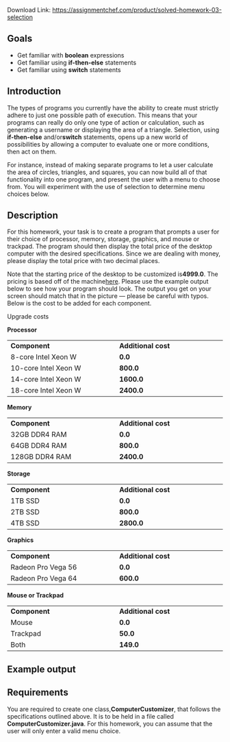 Download Link: https://assignmentchef.com/product/solved-homework-03-selection
<br>
<h2>Goals</h2>

<ul>

 <li>Get familiar with ​<strong>boolean</strong>​ expressions</li>

 <li>Get familiar using ​<strong>if-then-else</strong>​ statements</li>

 <li>Get familiar using ​<strong>switch</strong>​ statements</li>

</ul>

<h2>Introduction</h2>

The types of programs you currently have the ability to create must strictly adhere to just one possible path of execution. This means that your programs can really do only one type of action or calculation, such as generating a username or displaying the area of a triangle. Selection, using ​<strong>if-then-else</strong>​ and/or ​<strong>switch</strong>​ statements, opens up a new world of possibilities by allowing a computer to evaluate one or more conditions, then act on them.




For instance, instead of making separate programs to let a user calculate the area of circles, triangles, and squares, you can now build all of that functionality into one program, and present the user with a menu to choose from. You will experiment with the use of selection to determine menu choices below.




<h2>Description</h2>




For this homework, your task is to create a program that prompts a user for their choice of processor, memory, storage, graphics, and mouse or trackpad. The program should then display the total price of the desktop computer with the desired specifications. Since we are dealing with money, please display the total price with two decimal places.




Note that the starting price of the desktop to be customized is ​<strong>4999.0</strong>​. The pricing is based off of the machine <u>​</u><u>here</u><u>​</u>. Please use the example output below to see how your program should look. The output you get on your screen should match that in the picture — please be careful with typos. Below is the cost to be added for each component.




<strong> </strong>Upgrade costs




<strong>Processor </strong>




<table width="624">

 <tbody>

  <tr>

   <td width="312"><strong>Component </strong></td>

   <td width="312"><strong>Additional cost </strong></td>

  </tr>

  <tr>

   <td width="312">8-core Intel Xeon W</td>

   <td width="312"><strong>0.0 </strong></td>

  </tr>

  <tr>

   <td width="312">10-core Intel Xeon W</td>

   <td width="312"><strong>800.0 </strong></td>

  </tr>

  <tr>

   <td width="312">14-core Intel Xeon W</td>

   <td width="312"><strong>1600.0 </strong></td>

  </tr>

  <tr>

   <td width="312">18-core Intel Xeon W</td>

   <td width="312"><strong>2400.0 </strong></td>

  </tr>

 </tbody>

</table>




<strong>Memory </strong>




<table width="624">

 <tbody>

  <tr>

   <td width="312"><strong>Component </strong></td>

   <td width="312"><strong>Additional cost </strong></td>

  </tr>

  <tr>

   <td width="312">32GB DDR4 RAM</td>

   <td width="312"><strong>0.0 </strong></td>

  </tr>

  <tr>

   <td width="312">64GB DDR4 RAM</td>

   <td width="312"><strong>800.0 </strong></td>

  </tr>

  <tr>

   <td width="312">128GB DDR4 RAM</td>

   <td width="312"><strong>2400.0 </strong></td>

  </tr>

 </tbody>

</table>




<strong>Storage </strong>




<table width="624">

 <tbody>

  <tr>

   <td width="312"><strong>Component </strong></td>

   <td width="312"><strong>Additional cost </strong></td>

  </tr>

  <tr>

   <td width="312">1TB SSD</td>

   <td width="312"><strong>0.0 </strong></td>

  </tr>

  <tr>

   <td width="312">2TB SSD</td>

   <td width="312"><strong>800.0 </strong></td>

  </tr>

  <tr>

   <td width="312">4TB SSD</td>

   <td width="312"><strong>2800.0 </strong></td>

  </tr>

 </tbody>

</table>




<strong>Graphics </strong>




<table width="624">

 <tbody>

  <tr>

   <td width="312"><strong>Component </strong></td>

   <td width="312"><strong>Additional cost </strong></td>

  </tr>

  <tr>

   <td width="312">Radeon Pro Vega 56</td>

   <td width="312"><strong>0.0 </strong></td>

  </tr>

  <tr>

   <td width="312">Radeon Pro Vega 64</td>

   <td width="312"><strong>600.0 </strong></td>

  </tr>

 </tbody>

</table>







<strong>Mouse or Trackpad </strong>




<table width="624">

 <tbody>

  <tr>

   <td width="312"><strong>Component </strong></td>

   <td width="312"><strong>Additional cost </strong></td>

  </tr>

  <tr>

   <td width="312">Mouse</td>

   <td width="312"><strong>0.0 </strong></td>

  </tr>

  <tr>

   <td width="312">Trackpad</td>

   <td width="312"><strong>50.0 </strong></td>

  </tr>

  <tr>

   <td width="312">Both</td>

   <td width="312"><strong>149.0 </strong></td>

  </tr>

 </tbody>

</table>




<h2>Example output</h2>




<strong> </strong>










<h2>Requirements</h2>




You are required to create one class, ​<strong>ComputerCustomizer</strong>​, that follows the specifications outlined above. It is to be held in a file called ​<strong>ComputerCustomizer.java</strong>​. For this homework, you can assume that the user will only enter a valid menu choice.


